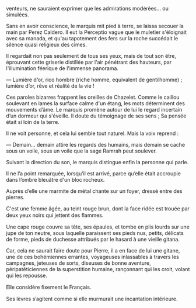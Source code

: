 venteurs, ne sauraient exprimer que les admirations modérées... ou simulées.

Sans en avoir conscience, le marquis mit pied à terre, se laissa secouer la main par Perez Caldero. Il eut la Perceptio vague que le muletier s'éloignait avec sa manada, et qu'au tapotement des fers sur la roche succédait le silence quasi religieux des cîmes.

Il regardait non pas seulement de tous ses yeux, mais de tout son être, éprouvant cette griserie distillée par l'air pénétrant des hauteurs, par l'illumination féerique de l'immense panorama.

— Lumière d‘or, rico hombre (riche homme, equivalent de gentilhomme) ; 
lumière d’or, rêve et réalité de la vie !

Ces paroles bizarres frappent les oreilles de Chazelet. Comme le caillou
soulevant en lames la surface calme d'un étang, les mots déterminent des
mouvements d’âme. Le marquis promène autour de lui le regard incertain
d’un dormeur qui s'éveille. Il doute du témoignage de ses sens ; Sa pensée
était si loin de la terre.

Il ne voit personne, et cela lui semble tout naturel. Mais la voix reprend :

— Demain... demain attire les regards des humains, mais demain se cache sous un voile, sous un voile que la sage Ramrah peut soulever.

Suivant la direction du son, le marquis distingue enfin la personne qui
parle.

Il ne l’a point remarquée, lorsqu’il est arrivé, parce qu’elle était accroupie dans l’ombre bleuâtre d'un bloc rocheux.

Auprès d’elle une marmite de métal chante sur un foyer, dressé entre
des pierres.

C'est une femme âgée, au teint rouge brun, dont la face ridée est trouée
par deux yeux noirs qui jettent des ﬂammes.

Une cape rouge couvre sa tête, ses épaules, et tombe en plis lourds sur
une jupe de ton neutre, sous laquelle paraissent ses pieds nus, petits,
délicats de forme, pieds de duchesse attribués par le hasard à une vieille gitana.

Car, cela ne saurait faire doute pour Pierre, il a en face de lui une gitane,
une de ces bohémiennes errantes, voyageuses inlassables à travers les
campagnes, jeteuses de sorts, diseuses de bonne aventure, péripatéticiennes
de la superstition humaine, rançonnant qui les croit, volant qui les repousse.

Elle considère ﬁxement le Français.

Ses lèvres s’agitent comme si elle murmurait une incantation intérieure.

